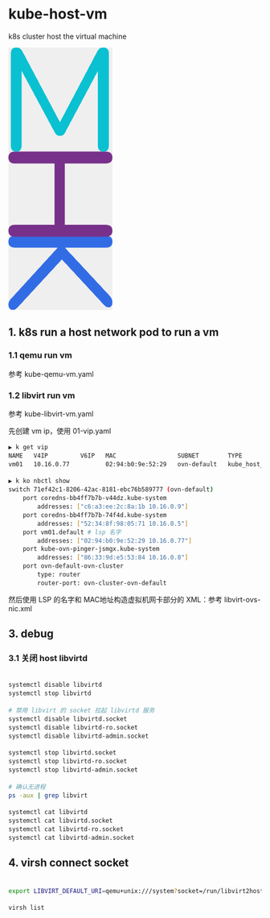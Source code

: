 # kube-host-vm
k8s cluster host the virtual machine

![kubehostvm](khm.png)


## 1. k8s run a host network pod to run a vm

### 1.1 qemu run vm

参考 kube-qemu-vm.yaml

### 1.2 libvirt run vm

参考 kube-libvirt-vm.yaml

先创建 vm ip，使用 01-vip.yaml

```bash
▶ k get vip
NAME   V4IP         V6IP   MAC                 SUBNET        TYPE
vm01   10.16.0.77          02:94:b0:9e:52:29   ovn-default   kube_host_vm_vip

▶ k ko nbctl show
switch 71ef42c1-8206-42ac-8181-ebc76b589777 (ovn-default)
    port coredns-bb4ff7b7b-v44dz.kube-system
        addresses: ["c6:a3:ee:2c:8a:1b 10.16.0.9"]
    port coredns-bb4ff7b7b-74f4d.kube-system
        addresses: ["52:34:8f:98:05:71 10.16.0.5"]
    port vm01.default # lsp 名字
        addresses: ["02:94:b0:9e:52:29 10.16.0.77"]
    port kube-ovn-pinger-jsmgx.kube-system
        addresses: ["86:33:9d:e5:53:84 10.16.0.8"]
    port ovn-default-ovn-cluster
        type: router
        router-port: ovn-cluster-ovn-default
```

然后使用 LSP 的名字和 MAC地址构造虚拟机网卡部分的 XML：参考 libvirt-ovs-nic.xml


## 3. debug

### 3.1 关闭 host libvirtd

```bash

systemctl disable libvirtd
systemctl stop libvirtd

# 禁用 libvirt 的 socket 拉起 libvirtd 服务
systemctl disable libvirtd.socket
systemctl disable libvirtd-ro.socket
systemctl disable libvirtd-admin.socket

systemctl stop libvirtd.socket
systemctl stop libvirtd-ro.socket
systemctl stop libvirtd-admin.socket

# 确认无进程
ps -aux | grep libvirt

systemctl cat libvirtd
systemctl cat libvirtd.socket
systemctl cat libvirtd-ro.socket
systemctl cat libvirtd-admin.socket

```

## 4. virsh connect socket

```bash

export LIBVIRT_DEFAULT_URI=qemu+unix:///system?socket=/run/libvirt2host/libvirt-sock

virsh list

```